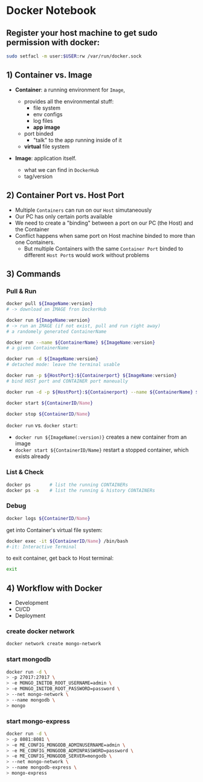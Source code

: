 # Docker Notebook

## Register your host machine to get sudo permission with docker:
```bash
sudo setfacl -m user:$USER:rw /var/run/docker.sock
```
## 1) Container vs. Image
- **Container**: a running environment for `Image`, 
  - provides all the environmental stuff:
    - file system
    - env configs
    - log files
    - **app image**
  - port binded
    - "talk" to the app running inside of it
  - **virtual** file system

- **Image**: application itself.
  - what we can find in `DockerHub`
  - tag/version

## 2) Container Port vs. Host Port
- Multiple `Containers` can run on our `Host` simutaneously
- Our PC has only certain ports available
- We need to create a "binding" between a port on our PC (the Host) and the Container
- Conflict happens when same port on Host machine binded to more than one Containers.
  - But multiple Containers with the same `Container Port` binded to different `Host Port`s would work without problems

## 3) Commands
### Pull & Run
```bash
docker pull ${ImageName:version}   
# -> download an IMAGE fron DockerHub

docker run ${ImageName:version}
# -> run an IMAGE (if not exist, pull and run right away)
# a randomely generated ContainerName

docker run --name ${ContainerName} ${ImageName:version}
# a given ContainerName

docker run -d ${ImageName:version}
# detached mode: leave the terminal usable

docker run -p ${HostPort}:${Containerport} ${ImageName:version}
# bind HOST port and CONTAINER port maneually
```
```bash
docker run -d -p ${HostPort}:${Containerport} --name ${ContainerName} ${ImageName:version}
```
```bash
docker start ${ContainerID/Name}

docker stop ${ContainerID/Name}
```
`docker run` vs. `docker start`:
- `docker run ${ImageName(:version)}` creates a new container from an image
- `docker start ${ContainerID/Name}` restart a stopped  container, which exists already
### List & Check
```bash
docker ps       # list the running CONTAINERs
docker ps -a    # list the running & history CONTAINERs
```
### Debug
```bash
docker logs ${ContainerID/Name}
```
get into Container's virtual file system:
```bash
docker exec -it ${ContainerID/Name} /bin/bash
#-it: Interactive Terminal
```
to exit container, get back to Host terminal:
```bash
exit
```
## 4) Workflow with Docker
- Development
- CI/CD
- Deployment
  
### create docker network

```bash
docker network create mongo-network
```

### start mongodb

```bash
docker run -d \
> -p 27017:27017 \
> -e MONGO_INITDB_ROOT_USERNAME=admin \
> -e MONGO_INITDB_ROOT_PASSWORD=password \
> --net mongo-network \
> --name mongodb \
> mongo
```

### start mongo-express

```bash
docker run -d \
> -p 8081:8081 \
> -e ME_CONFIG_MONGODB_ADMINUSERNAME=admin \
> -e ME_CONFIG_MONGODB_ADMINPASSWORD=password \
> -e ME_CONFIG_MONGODB_SERVER=mongodb \
> --net mongo-network \
> --name mongodb-express \
> mongo-express
```